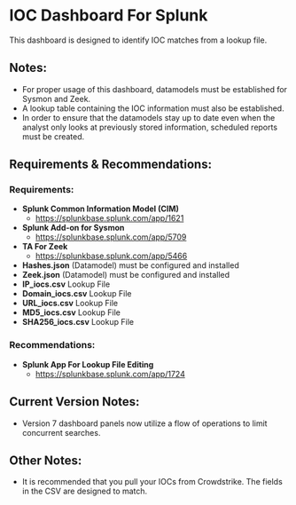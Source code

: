 # IOC Dashboard For Splunk
This dashboard is designed to identify IOC matches from a lookup file.

## Notes:
- For proper usage of this dashboard, datamodels must be established for Sysmon and Zeek.
- A lookup table containing the IOC information must also be established.
- In order to ensure that the datamodels stay up to date even when the analyst only looks at previously stored information, scheduled reports must be created.

## Requirements & Recommendations:
### Requirements:
- **Splunk Common Information Model (CIM)**
  - https://splunkbase.splunk.com/app/1621
- **Splunk Add-on for Sysmon**
  - https://splunkbase.splunk.com/app/5709
- **TA For Zeek**
  - https://splunkbase.splunk.com/app/5466
- **Hashes.json** (Datamodel) must be configured and installed
- **Zeek.json** (Datamodel) must be configured and installed
- **IP_iocs.csv** Lookup File
- **Domain_iocs.csv** Lookup File
- **URL_iocs.csv** Lookup File
- **MD5_iocs.csv** Lookup File
- **SHA256_iocs.csv** Lookup File
 
### Recommendations: 
- **Splunk App For Lookup File Editing**
  - https://splunkbase.splunk.com/app/1724

## Current Version Notes:
- Version 7 dashboard panels now utilize a flow of operations to limit concurrent searches.

## Other Notes:
- It is recommended that you pull your IOCs from Crowdstrike. The fields in the CSV are designed to match.
